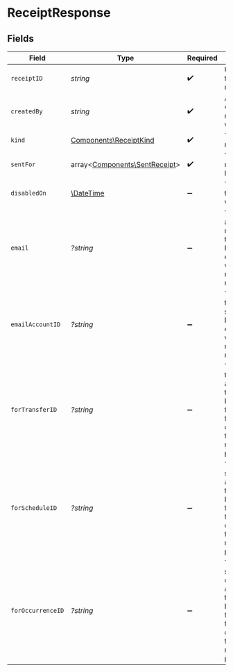 # ReceiptResponse


## Fields

| Field                                                                                                                                             | Type                                                                                                                                              | Required                                                                                                                                          | Description                                                                                                                                       | Example                                                                                                                                           |
| ------------------------------------------------------------------------------------------------------------------------------------------------- | ------------------------------------------------------------------------------------------------------------------------------------------------- | ------------------------------------------------------------------------------------------------------------------------------------------------- | ------------------------------------------------------------------------------------------------------------------------------------------------- | ------------------------------------------------------------------------------------------------------------------------------------------------- |
| `receiptID`                                                                                                                                       | *string*                                                                                                                                          | :heavy_check_mark:                                                                                                                                | Unique identifier for the receipt request.                                                                                                        |                                                                                                                                                   |
| `createdBy`                                                                                                                                       | *string*                                                                                                                                          | :heavy_check_mark:                                                                                                                                | AccountID for which the receipt request was created.                                                                                              |                                                                                                                                                   |
| `kind`                                                                                                                                            | [Components\ReceiptKind](../../Models/Components/ReceiptKind.md)                                                                                  | :heavy_check_mark:                                                                                                                                | The type of receipt.                                                                                                                              |                                                                                                                                                   |
| `sentFor`                                                                                                                                         | array<[Components\SentReceipt](../../Models/Components/SentReceipt.md)>                                                                           | :heavy_check_mark:                                                                                                                                | The list of receipts that have been sent.                                                                                                         |                                                                                                                                                   |
| `disabledOn`                                                                                                                                      | [\DateTime](https://www.php.net/manual/en/class.datetime.php)                                                                                     | :heavy_minus_sign:                                                                                                                                | The date and time the receipt was disabled.                                                                                                       | 2009-11-10T23:00:00Z                                                                                                                              |
| `email`                                                                                                                                           | *?string*                                                                                                                                         | :heavy_minus_sign:                                                                                                                                | The email address the receipt is sent to.<br/>Either email or emailAccountID will be in the response, but not both.                               | jordan.lee@classbooker.dev                                                                                                                        |
| `emailAccountID`                                                                                                                                  | *?string*                                                                                                                                         | :heavy_minus_sign:                                                                                                                                | The accountID the receipt is sent to.<br/>Either email or emailAccountID will be in the response, but not both.                                   |                                                                                                                                                   |
| `forTransferID`                                                                                                                                   | *?string*                                                                                                                                         | :heavy_minus_sign:                                                                                                                                | The ID of the transfer associated with this receipt.<br/>Exactly one of forTransferID, forScheduleID, or forOccurrenceID must be provided.        |                                                                                                                                                   |
| `forScheduleID`                                                                                                                                   | *?string*                                                                                                                                         | :heavy_minus_sign:                                                                                                                                | The ID of the schedule associated with this receipt.<br/>Exactly one of forTransferID, forScheduleID, or forOccurrenceID must be provided.        |                                                                                                                                                   |
| `forOccurrenceID`                                                                                                                                 | *?string*                                                                                                                                         | :heavy_minus_sign:                                                                                                                                | The ID of the schedule occurrence associated with this receipt.<br/>Exactly one of forTransferID, forScheduleID, or forOccurrenceID must be provided. |                                                                                                                                                   |